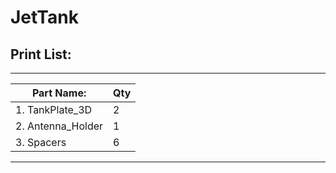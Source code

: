# JetTank

## Print List:
_________________________________
| Part Name:           |  Qty   |
|----------------------|--------|
| 1. TankPlate_3D      |   2    |
| 2. Antenna_Holder    |   1    |
| 3. Spacers           |   6    |
_________________________________

